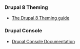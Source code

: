 ### Drupal 8 Theming
- [The Drupal 8 Theming guide](http://sqndr.github.io/d8-theming-guide/index.html)

### Drupal Console
- [Drupal Console Documentation](https://hechoendrupal.gitbooks.io/drupal-console/content/en/index.html)
